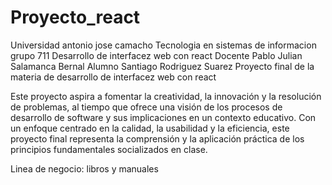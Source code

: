 # Proyecto_react

Universidad antonio jose camacho
Tecnologia en sistemas de informacion grupo 711
Desarrollo de interfacez web con react
Docente Pablo Julian Salamanca Bernal
Alumno Santiago Rodriguez Suarez
Proyecto final de la materia de desarrollo de interfacez web con react

Este proyecto aspira a fomentar la creatividad, la innovación y la resolución de problemas, al
tiempo que ofrece una visión de los procesos de desarrollo de software y sus implicaciones en
un contexto educativo. Con un enfoque centrado en la calidad, la usabilidad y la eficiencia, este
proyecto final representa la comprensión y la aplicación práctica de los principios
fundamentales socializados en clase.

Linea de negocio: libros y manuales
